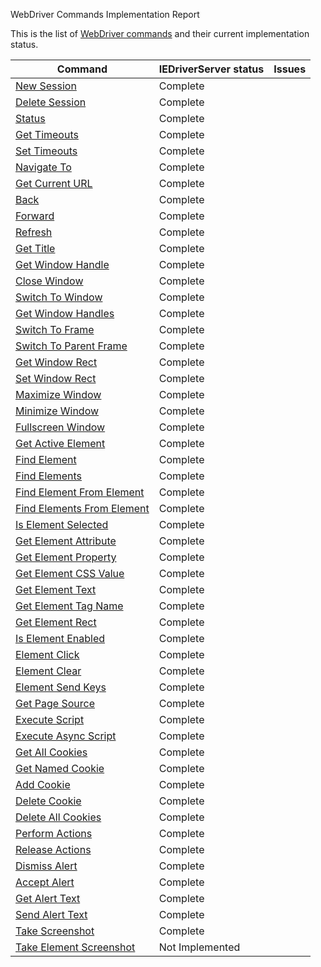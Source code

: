 WebDriver Commands Implementation Report

This is the list of ​[WebDriver commands](https://w3c.github.io/webdriver/webdriver-spec.html) and their current implementation status.

| Command | IEDriverServer status | Issues |
|---------|-----------------------|--------|
| [New Session](https://w3c.github.io/webdriver/webdriver-spec.html#dfn-new-session) | Complete | |
| [Delete Session](https://w3c.github.io/webdriver/webdriver-spec.html#dfn-delete-session) | Complete | |
| [Status](https://w3c.github.io/webdriver/webdriver-spec.html#dfn-status) | Complete | |
| [Get Timeouts](https://w3c.github.io/webdriver/webdriver-spec.html#dfn-get-timeouts) | Complete | |
| [Set Timeouts](https://w3c.github.io/webdriver/webdriver-spec.html#dfn-set-timeouts)  | Complete | |
| [Navigate To](https://w3c.github.io/webdriver/webdriver-spec.html#dfn-navigate-to)  | Complete | |
| [Get Current URL](https://w3c.github.io/webdriver/webdriver-spec.html#dfn-get-current-url)  | Complete | |
| [Back](https://w3c.github.io/webdriver/webdriver-spec.html#dfn-back) | Complete | |
| [Forward](https://w3c.github.io/webdriver/webdriver-spec.html#dfn-forward) | Complete | |
| [Refresh](https://w3c.github.io/webdriver/webdriver-spec.html#dfn-refresh) | Complete | |
| [Get Title](https://w3c.github.io/webdriver/webdriver-spec.html#dfn-get-title) | Complete | |
| [Get Window Handle](https://w3c.github.io/webdriver/webdriver-spec.html#dfn-get-window-handle) | Complete | |
| [Close Window](https://w3c.github.io/webdriver/webdriver-spec.html#dfn-close-window) | Complete | |
| [Switch To Window](https://w3c.github.io/webdriver/webdriver-spec.html#dfn-switch-to-window) | Complete | |
| [Get Window Handles](https://w3c.github.io/webdriver/webdriver-spec.html#dfn-get-window-handles) | Complete | |
| [Switch To Frame](https://w3c.github.io/webdriver/webdriver-spec.html#dfn-switch-to-frame) | Complete | |
| [Switch To Parent Frame](https://w3c.github.io/webdriver/webdriver-spec.html#dfn-switch-to-parent-frame) | Complete | |
| [Get Window Rect](https://w3c.github.io/webdriver/webdriver-spec.html#dfn-get-window-rect) | Complete | |
| [Set Window Rect](https://w3c.github.io/webdriver/webdriver-spec.html#dfn-set-window-rect) | Complete| |
| [Maximize Window](https://w3c.github.io/webdriver/webdriver-spec.html#dfn-maximize-window) | Complete | |
| [Minimize Window](https://w3c.github.io/webdriver/webdriver-spec.html#dfn-minimize-window) | Complete | |
| [Fullscreen Window](https://w3c.github.io/webdriver/webdriver-spec.html#dfn-fullscreen-window) |Complete | |
| [Get Active Element](https://w3c.github.io/webdriver/webdriver-spec.html#dfn-get-active-element) | Complete | |
| [Find Element](https://w3c.github.io/webdriver/webdriver-spec.html#dfn-find-element) | Complete | |
| [Find Elements](https://w3c.github.io/webdriver/webdriver-spec.html#dfn-find-elements) | Complete | |
| [Find Element From Element](https://w3c.github.io/webdriver/webdriver-spec.html#dfn-find-element-from-element) | Complete | |
| [Find Elements From Element](https://w3c.github.io/webdriver/webdriver-spec.html#dfn-find-elements-from-element) | Complete | |
| [Is Element Selected](https://w3c.github.io/webdriver/webdriver-spec.html#dfn-is-element-selected) | Complete | |
| [Get Element Attribute](https://w3c.github.io/webdriver/webdriver-spec.html#dfn-get-element-attribute) | Complete | |
| [Get Element Property](https://w3c.github.io/webdriver/webdriver-spec.html#dfn-get-element-property) | Complete | |
| [Get Element CSS Value](https://w3c.github.io/webdriver/webdriver-spec.html#dfn-get-element-css-value) | Complete | |
| [Get Element Text](https://w3c.github.io/webdriver/webdriver-spec.html#dfn-get-element-text) | Complete | |
| [Get Element Tag Name](https://w3c.github.io/webdriver/webdriver-spec.html#dfn-get-element-tag-name) | Complete | |
| [Get Element Rect](https://w3c.github.io/webdriver/webdriver-spec.html#dfn-get-element-rect) | Complete | |
| [Is Element Enabled](https://w3c.github.io/webdriver/webdriver-spec.html#dfn-is-element-enabled) | Complete | |
| [Element Click](https://w3c.github.io/webdriver/webdriver-spec.html#dfn-element-click) | Complete | |
| [Element Clear](https://w3c.github.io/webdriver/webdriver-spec.html#dfn-element-clear) | Complete | |
| [Element Send Keys](https://w3c.github.io/webdriver/webdriver-spec.html#dfn-element-send-keys) | Complete | |
| [Get Page Source](https://w3c.github.io/webdriver/webdriver-spec.html#dfn-get-page-source) | Complete | |
| [Execute Script](https://w3c.github.io/webdriver/webdriver-spec.html#dfn-execute-script) | Complete | |
| [Execute Async Script](https://w3c.github.io/webdriver/webdriver-spec.html#dfn-execute-async-script) | Complete | |
| [Get All Cookies](https://w3c.github.io/webdriver/webdriver-spec.html#dfn-get-all-cookies) | Complete | |
| [Get Named Cookie](https://w3c.github.io/webdriver/webdriver-spec.html#dfn-get-named-cookie) | Complete | |
| [Add Cookie](https://w3c.github.io/webdriver/webdriver-spec.html#dfn-add-cookie) | Complete | |
| [Delete Cookie](https://w3c.github.io/webdriver/webdriver-spec.html#dfn-delete-cookie) | Complete | |
| [Delete All Cookies](https://w3c.github.io/webdriver/webdriver-spec.html#dfn-delete-all-cookies) | Complete | |
| [Perform Actions](https://w3c.github.io/webdriver/webdriver-spec.html#dfn-perform-implementation-specific-action-dispatch-steps) | Complete | |
| [Release Actions](https://w3c.github.io/webdriver/webdriver-spec.html#dfn-release-actions) | Complete | |
| [Dismiss Alert](https://w3c.github.io/webdriver/webdriver-spec.html#dfn-dismiss-alert) | Complete | |
| [Accept Alert](https://w3c.github.io/webdriver/webdriver-spec.html#dfn-accept-alert) | Complete | |
| [Get Alert Text](https://w3c.github.io/webdriver/webdriver-spec.html#dfn-get-alert-text) | Complete | |
| [Send Alert Text](https://w3c.github.io/webdriver/webdriver-spec.html#dfn-send-alert-text) | Complete | |
| [Take Screenshot](https://w3c.github.io/webdriver/webdriver-spec.html#dfn-take-screenshot) | Complete | |
| [Take Element Screenshot](https://w3c.github.io/webdriver/webdriver-spec.html#dfn-take-element-screenshot) | Not Implemented | |